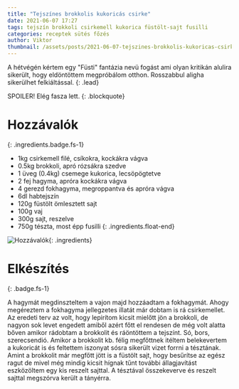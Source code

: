 ```yaml
---
title: "Tejszínes brokkolis kukoricás csirke"
date: 2021-06-07 17:27
tags: tejszín brokkoli csirkemell kukorica füstölt-sajt fusilli
categories: receptek sütés főzés
author: Viktor
thumbnail: /assets/posts/2021-06-07-tejszines-brokkolis-kukoricas-csirke/final.jpeg
---
```

A hétvégén kértem egy "Füsti" fantázia nevü fogást ami olyan kritikán alulira sikerült, hogy eldöntöttem megpróbálom otthon. Rosszabbul aligha sikerülhet felkiáltással.
{: .lead}

SPOILER! Elég fasza lett.
{: .blockquote}

# Hozzávalók
{: .ingredients.badge.fs-1}

- 1kg csirkemell filé, csíkokra, kockákra vágva
- 0.5kg brokkoli, apró rózsákra szedve
- 1 üveg (0.4kg) csemege kukorica, lecsöpögtetve
- 2 fej hagyma, apróra kockákra vágva
- 4 gerezd fokhagyma, megroppantva és apróra vágva 
- 6dl habtejszín
- 120g füstölt ömlesztett sajt
- 100g vaj
- 300g sajt, reszelve
- 750g tészta, most épp fusilli
{: .ingredients.float-end}

![Hozzávalók]({{site.baseurl}}/assets/posts/2021-06-07-tejszines-brokkolis-kukoricas-csirke/ingredients.jpeg){: .ingredients}

# Elkészítés
{: .badge.fs-1}

A hagymát megdinszteltem a vajon majd hozzáadtam a fokhagymát. Ahogy megéreztem a fokhagyma jellegzetes illatát már dobtam is rá csirkemellet. Az eredeti terv az volt, hogy lepirítom kicsit mielőtt jön a brokkoli, de nagyon sok levet engedett amiből azért főtt el rendesen de még volt alatta bőven amikor rádobtam a brokkolit és ráöntöttem a tejszínt. Só, bors, szerecsendió. Amikor a brokkolit kb. félig megfőttnek itéltem belekevertem a kukoricát is és feltettem iszonyat sósra sikerült vizet forrni a tésztának. Amint a brokkolit már megfőtt jött is a füstölt sajt, hogy besűrítse az egész ragut de mivel még mindig kicsit hígnak tűnt további állagjavítást eszközöltem egy kis reszelt sajttal. A tésztával összekeverve és reszelt sajttal megszórva került a tányérra.




